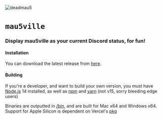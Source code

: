 ![deadmau5](https://www.grammy.com/sites/com/files/styles/image_landscape_hero/public/muzooka/Deadmau5/deadmau5_16_9_1591015782.jpg?itok=34LL_GJ-)

# `mau5ville`

### Display mau5ville as your current Discord status, for fun!

#### Installation

You can download the latest release from [here](releases).

#### Building

If you're a developer, and want to build your own version, you must have [Node.js](https://nodejs.org/en/download/releases/) 14 installed, as well as [npm](https://npmjs.com) and [yarn](https://yarnpkg.com) (not v15, sorry bleeding edge users)

Binaries are outputted in [/bin](/bin), and are built for Mac x64 and Windows x64. Support for Apple Silicon is dependent on Vercel's [pkg](https://npmjs.com/package/pkg)
